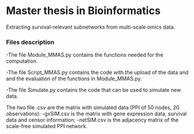 # Master thesis in Bioinformatics

Extracting survival-relevant subnetworks from multi-scale omics data.

### Files description

-The file Module_MMAS.py contains the functions needed for the computation.

-The file Script_MMAS.py contains the code with the upload of the data and and the evaluation of the functions in Module_MMAS.py.

-The file Simulate.py contains the code that can be used to simulate new data.


The two file .csv are the matrix with simulated data (PPI of 50 nodes, 20 observations):
-gxSIM.csv is the matrix with gene expression data, survival data and censor information;
-netSIM.csv is the adjacency matrix of the scale-free simulated PPI network.
